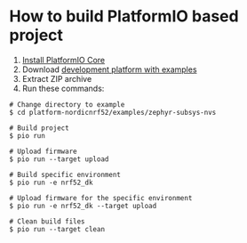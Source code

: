 How to build PlatformIO based project
=====================================

1. [Install PlatformIO Core](https://docs.platformio.org/page/core.html)
2. Download [development platform with examples](https://github.com/platformio/platform-nordicnrf52/archive/develop.zip)
3. Extract ZIP archive
4. Run these commands:

```shell
# Change directory to example
$ cd platform-nordicnrf52/examples/zephyr-subsys-nvs

# Build project
$ pio run

# Upload firmware
$ pio run --target upload

# Build specific environment
$ pio run -e nrf52_dk

# Upload firmware for the specific environment
$ pio run -e nrf52_dk --target upload

# Clean build files
$ pio run --target clean
```
